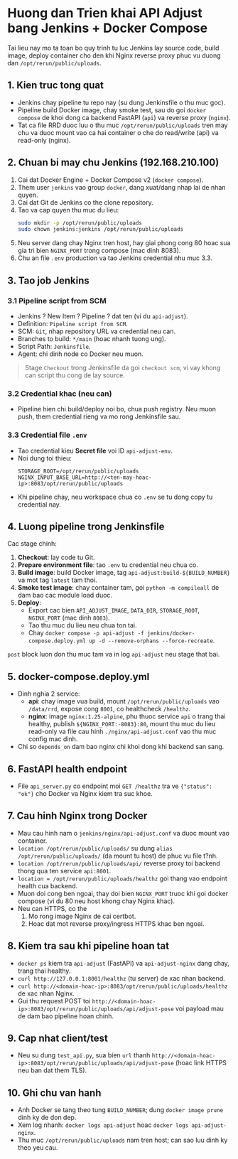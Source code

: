 # Huong dan Trien khai API Adjust bang Jenkins + Docker Compose

Tai lieu nay mo ta toan bo quy trinh tu luc Jenkins lay source code, build image, deploy container cho den khi Nginx reverse proxy phuc vu duong dan `/opt/rerun/public/uploads`.

## 1. Kien truc tong quat

- Jenkins chay pipeline tu repo nay (su dung Jenkinsfile o thu muc goc).
- Pipeline build Docker image, chay smoke test, sau do goi `docker compose` de khoi dong ca backend FastAPI (`api`) va reverse proxy (`nginx`).
- Tat ca file RRD duoc luu o thu muc `/opt/rerun/public/uploads` tren may chu va duoc mount vao ca hai container o che do read/write (api) va read-only (nginx).

## 2. Chuan bi may chu Jenkins (192.168.210.100)

1. Cai dat Docker Engine + Docker Compose v2 (`docker compose`).
2. Them user `jenkins` vao group `docker`, dang xuat/dang nhap lai de nhan quyen.
3. Cai dat Git de Jenkins co the clone repository.
4. Tao va cap quyen thu muc du lieu:
   ```bash
   sudo mkdir -p /opt/rerun/public/uploads
   sudo chown jenkins:jenkins /opt/rerun/public/uploads
   ```
5. Neu server dang chay Nginx tren host, hay giai phong cong 80 hoac sua gia tri bien `NGINX_PORT` trong compose (mac dinh 8083).
6. Chu an file `.env` production va tao Jenkins credential nhu muc 3.3.

## 3. Tao job Jenkins

### 3.1 Pipeline script from SCM

- Jenkins ? New Item ? Pipeline ? dat ten (vi du `api-adjust`).
- Definition: `Pipeline script from SCM`.
- SCM: `Git`, nhap repository URL va credential neu can.
- Branches to build: `*/main` (hoac nhanh tuong ung).
- Script Path: `Jenkinsfile`.
- Agent: chi dinh node co Docker neu muon.

> Stage `Checkout` trong Jenkinsfile da goi `checkout scm`, vi vay khong can script thu cong de lay source.

### 3.2 Credential khac (neu can)

- Pipeline hien chi build/deploy noi bo, chua push registry. Neu muon push, them credential rieng va mo rong Jenkinsfile sau.

### 3.3 Credential file `.env`

- Tao credential kieu **Secret file** voi ID `api-adjust-env`.
- Noi dung toi thieu:
  ```env
  STORAGE_ROOT=/opt/rerun/public/uploads
  NGINX_INPUT_BASE_URL=http://<ten-may-hoac-ip>:8083/opt/rerun/public/uploads
  ```
- Khi pipeline chay, neu workspace chua co `.env` se tu dong copy tu credential nay.

## 4. Luong pipeline trong Jenkinsfile

Cac stage chinh:

1. **Checkout**: lay code tu Git.
2. **Prepare environment file**: tao `.env` tu credential neu chua co.
3. **Build image**: build Docker image, tag `api-adjust:build-${BUILD_NUMBER}` va mot tag `latest` tam thoi.
4. **Smoke test image**: chay container tam, goi `python -m compileall` de dam bao cac module load duoc.
5. **Deploy**:
   - Export cac bien `API_ADJUST_IMAGE`, `DATA_DIR`, `STORAGE_ROOT`, `NGINX_PORT` (mac dinh `8083`).
   - Tao thu muc du lieu neu chua ton tai.
   - Chay `docker compose -p api-adjust -f jenkins/docker-compose.deploy.yml up -d --remove-orphans --force-recreate`.

`post` block luon don thu muc tam va in log `api-adjust` neu stage that bai.

## 5. docker-compose.deploy.yml

- Dinh nghia 2 service:
  - **api**: chay image vua build, mount `/opt/rerun/public/uploads` vao `/data/rrd`, expose cong `8001`, co healthcheck `/healthz`.
  - **nginx**: image `nginx:1.25-alpine`, phu thuoc service `api` o trang thai healthy, publish `${NGINX_PORT:-8083}:80`, mount thu muc du lieu read-only va file cau hinh `./nginx/api-adjust.conf` vao thu muc config mac dinh.
- Chi so `depends_on` dam bao nginx chi khoi dong khi backend san sang.

## 6. FastAPI health endpoint

- File `api_server.py` co endpoint moi `GET /healthz` tra ve `{"status": "ok"}` cho Docker va Nginx kiem tra suc khoe.

## 7. Cau hinh Nginx trong Docker

- Mau cau hinh nam o `jenkins/nginx/api-adjust.conf` va duoc mount vao container.
- `location /opt/rerun/public/uploads/` su dung `alias /opt/rerun/public/uploads/` (da mount tu host) de phuc vu file t?nh.
- `location /opt/rerun/public/uploads/api/` reverse proxy toi backend thong qua ten service `api:8001`.
- `location = /opt/rerun/public/uploads/healthz` goi thang vao endpoint health cua backend.
- Muon doi cong ben ngoai, thay doi bien `NGINX_PORT` truoc khi goi docker compose (vi du 80 neu host khong chay Nginx khac).
- Neu can HTTPS, co the
  1. Mo rong image Nginx de cai certbot.
  2. Hoac dat mot reverse proxy/ingress HTTPS khac ben ngoai.

## 8. Kiem tra sau khi pipeline hoan tat

- `docker ps` kiem tra `api-adjust` (FastAPI) va `api-adjust-nginx` dang chay, trang thai healthy.
- `curl http://127.0.0.1:8001/healthz` (tu server) de xac nhan backend.
- `curl http://<domain-hoac-ip>:8083/opt/rerun/public/uploads/healthz` de xac nhan Nginx.
- Gui thu request POST toi `http://<domain-hoac-ip>:8083/opt/rerun/public/uploads/api/adjust-pose` voi payload mau de dam bao pipeline hoan chinh.

## 9. Cap nhat client/test

- Neu su dung `test_api.py`, sua bien `url` thanh `http://<domain-hoac-ip>:8083/opt/rerun/public/uploads/api/adjust-pose` (hoac link HTTPS neu ban dat them TLS).

## 10. Ghi chu van hanh

- Anh Docker se tang theo tung `BUILD_NUMBER`; dung `docker image prune` dinh ky de don dep.
- Xem log nhanh: `docker logs api-adjust` hoac `docker logs api-adjust-nginx`.
- Thu muc `/opt/rerun/public/uploads` nam tren host; can sao luu dinh ky theo yeu cau.
